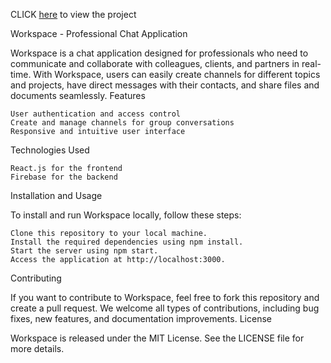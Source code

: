  CLICK [here](https://woorkspaacee.netlify.app/) to view the project

Workspace - Professional Chat Application

Workspace is a chat application designed for professionals who need to communicate and collaborate with colleagues, clients, and partners in real-time. With Workspace, users can easily create channels for different topics and projects, have direct messages with their contacts, and share files and documents seamlessly.
Features

    User authentication and access control
    Create and manage channels for group conversations
    Responsive and intuitive user interface

Technologies Used

    React.js for the frontend
    Firebase for the backend
    

Installation and Usage

To install and run Workspace locally, follow these steps:

    Clone this repository to your local machine.
    Install the required dependencies using npm install.
    Start the server using npm start.
    Access the application at http://localhost:3000.

Contributing

If you want to contribute to Workspace, feel free to fork this repository and create a pull request. We welcome all types of contributions, including bug fixes, new features, and documentation improvements.
License

Workspace is released under the MIT License. See the LICENSE file for more details.
